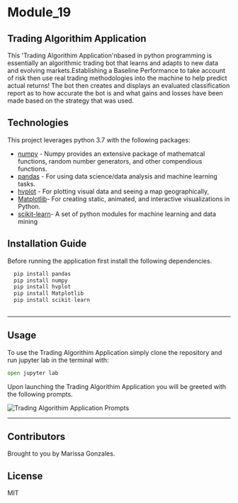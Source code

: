 # Module_19
## Trading Algorithim Application 
This 'Trading Algorithim Application'nbased in python programming is essentially an algorithmic trading bot that learns and adapts to new data and evolving markets.Establishing a Baseline Performance to take account of risk then use real trading methodologies into the machine to help predict actual returns! The bot then creates and displays an evaluated classification report as to how accurate the bot is and what gains and losses have been made based on the strategy that was used.
## Technologies
This project leverages python 3.7 with the following packages:
 * [numpy](https://numpy.org) - Numpy provides an extensive
package of mathematcal functions, random number generators, 
and other compendious functions.
* [pandas](https://pandas.pydata.org) - For using data science/data analysis and machine learning tasks.
* [hvplot](https://hvplot.holoviz.org) - For plotting visual data and seeing a map geographically,
* [Matplotlib](https://pypi.org/project/matplotlib/)- For creating static, animated, and interactive visualizations in Python.
* [scikit-learn](https://pypi.org/project/scikit-learn/)- A set of python modules for machine learning and data mining
## Installation Guide
Before running the application first install the following dependencies.

```python
  pip install pandas
  pip install numpy
  pip install hvplot
  pip install Matplotlib
  pip install scikit-learn
  
```

---
## Usage
To use the Trading Algorithim Application simply clone the repository and run jupyter lab in the terminal with:

```python
open jupyter lab
```

Upon launching the Trading Algorithim Application   you will be greeted with the following prompts.

![Trading Algorithim Application Prompts](Images/(Trading_Algorithim.png))


---
## Contributors
Brought to you by Marissa Gonzales.
## License
MIT
